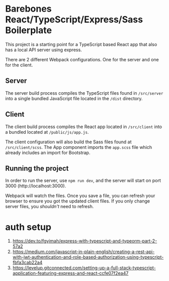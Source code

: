 # Barebones React/TypeScript/Express/Sass Boilerplate

This project is a starting point for a TypeScript based React app that also has a local API server using express.

There are 2 different Webpack configurations. One for the server and one for the client.

## Server

The server build process compiles the TypeScript files found in `/src/server` into a single bundled JavaScript file located in the `/dist` directory.

## Client

The client build process compiles the React app located in `/src/client` into a bundled located at `/public/js/app.js`.

The client configuration will also build the Sass files found at `/src/client/scss`. The App component imports the `app.scss` file which already includes an import for Bootstrap.

## Running the project

In order to run the server, use `npm run dev`, and the server will start on port 3000 (http://localhost:3000).

Webpack will watch the files. Once you save a file, you can refresh your browser to ensure you got the updated client files. If you only change server files, you _shouldn't_ need to refresh.

# auth setup

1. https://dev.to/fgyimah/express-with-typescript-and-typeorm-part-2-57a2
2. https://medium.com/javascript-in-plain-english/creating-a-rest-api-with-jwt-authentication-and-role-based-authorization-using-typescript-fbfa3cab22a4
3. https://levelup.gitconnected.com/setting-up-a-full-stack-typescript-application-featuring-express-and-react-ccfe07f2ea47
